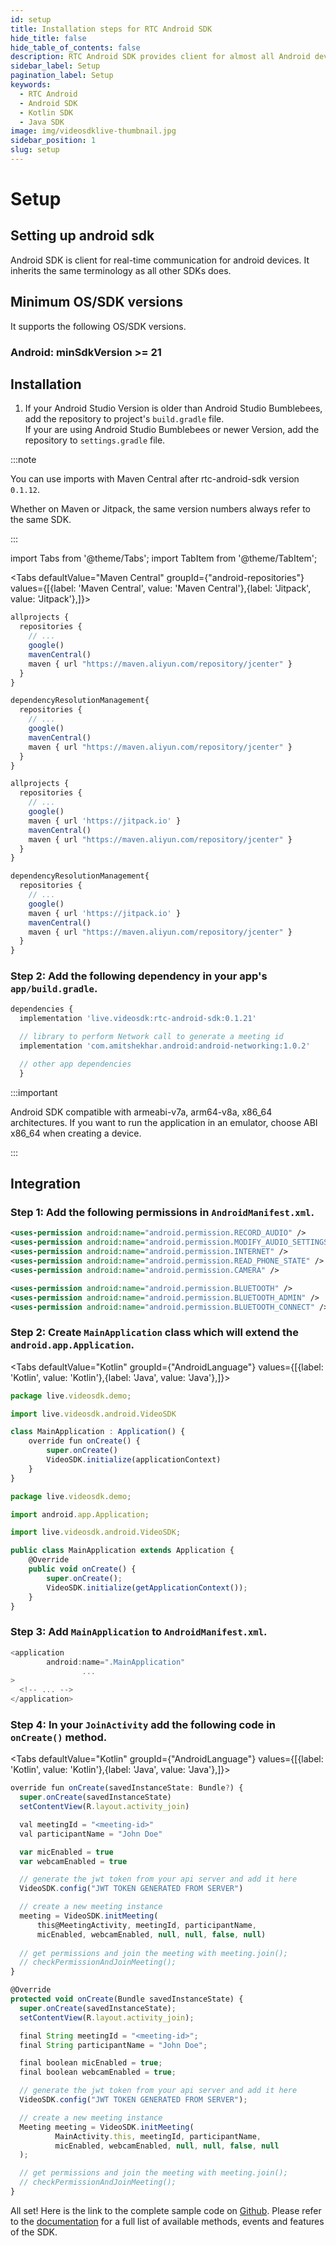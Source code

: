 ```yaml
---
id: setup
title: Installation steps for RTC Android SDK
hide_title: false
hide_table_of_contents: false
description: RTC Android SDK provides client for almost all Android devices. it takes less amount of cpu and memory.
sidebar_label: Setup
pagination_label: Setup
keywords:
  - RTC Android
  - Android SDK
  - Kotlin SDK
  - Java SDK
image: img/videosdklive-thumbnail.jpg
sidebar_position: 1
slug: setup
---
```


# Setup

## Setting up android sdk

Android SDK is client for real-time communication for android devices. It inherits the same terminology as all other SDKs does.

## Minimum OS/SDK versions

It supports the following OS/SDK versions.

### Android: minSdkVersion >= 21

## Installation

1. If your Android Studio Version is older than Android Studio Bumblebees, add the repository to project's `build.gradle` file. <br/>
   If your are using Android Studio Bumblebees or newer Version, add the repository to `settings.gradle` file.

:::note

You can use imports with Maven Central after rtc-android-sdk version `0.1.12`.

Whether on Maven or Jitpack, the same version numbers always refer to the same SDK.

:::

import Tabs from '@theme/Tabs';
import TabItem from '@theme/TabItem';

<Tabs
defaultValue="Maven Central"
groupId={"android-repositories"}
values={[{label: 'Maven Central', value: 'Maven Central'},{label: 'Jitpack', value: 'Jitpack'},]}>

<TabItem value="Maven Central">

```js title="build.gradle"
allprojects {
  repositories {
    // ...
    google()
    mavenCentral()
    maven { url "https://maven.aliyun.com/repository/jcenter" }
  }
}
```

```js title="settings.gradle"
dependencyResolutionManagement{
  repositories {
    // ...
    google()
    mavenCentral()
    maven { url "https://maven.aliyun.com/repository/jcenter" }
  }
}

```

</TabItem>

<TabItem value="Jitpack">

```js title="build.gradle"
allprojects {
  repositories {
    // ...
    google()
    maven { url 'https://jitpack.io' }
    mavenCentral()
    maven { url "https://maven.aliyun.com/repository/jcenter" }
  }
}
```

```js title="settings.gradle"
dependencyResolutionManagement{
  repositories {
    // ...
    google()
    maven { url 'https://jitpack.io' }
    mavenCentral()
    maven { url "https://maven.aliyun.com/repository/jcenter" }
  }
}

```

</TabItem>

</Tabs>


### Step 2: Add the following dependency in your app's `app/build.gradle`.

```js title="app/build.gradle"
dependencies {
  implementation 'live.videosdk:rtc-android-sdk:0.1.21'

  // library to perform Network call to generate a meeting id
  implementation 'com.amitshekhar.android:android-networking:1.0.2'

  // other app dependencies
  }
```

:::important

Android SDK compatible with armeabi-v7a, arm64-v8a, x86_64 architectures. If you want to run the application in an emulator, choose ABI x86_64 when creating a device.

:::

## Integration

### Step 1: Add the following permissions in `AndroidManifest.xml`.

```xml title="AndroidManifest.xml"
<uses-permission android:name="android.permission.RECORD_AUDIO" />
<uses-permission android:name="android.permission.MODIFY_AUDIO_SETTINGS" />
<uses-permission android:name="android.permission.INTERNET" />
<uses-permission android:name="android.permission.READ_PHONE_STATE" />
<uses-permission android:name="android.permission.CAMERA" />

<uses-permission android:name="android.permission.BLUETOOTH" />
<uses-permission android:name="android.permission.BLUETOOTH_ADMIN" />
<uses-permission android:name="android.permission.BLUETOOTH_CONNECT" />

```

### Step 2: Create `MainApplication` class which will extend the `android.app.Application`.

<Tabs
defaultValue="Kotlin"
groupId={"AndroidLanguage"}
values={[{label: 'Kotlin', value: 'Kotlin'},{label: 'Java', value: 'Java'},]}>

<TabItem value="Kotlin">

```js title="MainApplication.kt"
package live.videosdk.demo;

import live.videosdk.android.VideoSDK

class MainApplication : Application() {
    override fun onCreate() {
        super.onCreate()
        VideoSDK.initialize(applicationContext)
    }
}
```

</TabItem>

<TabItem value="Java">

```js title="MainApplication.java"
package live.videosdk.demo;

import android.app.Application;

import live.videosdk.android.VideoSDK;

public class MainApplication extends Application {
    @Override
    public void onCreate() {
        super.onCreate();
        VideoSDK.initialize(getApplicationContext());
    }
}
```

</TabItem>

</Tabs>

### Step 3: Add `MainApplication` to `AndroidManifest.xml`.

```js title="AndroidManifest.xml"
<application
        android:name=".MainApplication"
				...
>
  <!-- ... -->
</application>
```

### Step 4: In your `JoinActivity` add the following code in `onCreate()` method.

<Tabs
defaultValue="Kotlin"
groupId={"AndroidLanguage"}
values={[{label: 'Kotlin', value: 'Kotlin'},{label: 'Java', value: 'Java'},]}>

<TabItem value="Kotlin">

```js title="JoinActivity.kt"
override fun onCreate(savedInstanceState: Bundle?) {
  super.onCreate(savedInstanceState)
  setContentView(R.layout.activity_join)

  val meetingId = "<meeting-id>"
  val participantName = "John Doe"

  var micEnabled = true
  var webcamEnabled = true

  // generate the jwt token from your api server and add it here
  VideoSDK.config("JWT TOKEN GENERATED FROM SERVER")

  // create a new meeting instance
  meeting = VideoSDK.initMeeting(
      this@MeetingActivity, meetingId, participantName,
      micEnabled, webcamEnabled, null, null, false, null)
      
  // get permissions and join the meeting with meeting.join();
  // checkPermissionAndJoinMeeting();
}
```
</TabItem>

<TabItem value="Java">

```js title="JoinActivity.java"
@Override
protected void onCreate(Bundle savedInstanceState) {
  super.onCreate(savedInstanceState);
  setContentView(R.layout.activity_join);

  final String meetingId = "<meeting-id>";
  final String participantName = "John Doe";

  final boolean micEnabled = true;
  final boolean webcamEnabled = true;

  // generate the jwt token from your api server and add it here
  VideoSDK.config("JWT TOKEN GENERATED FROM SERVER");

  // create a new meeting instance
  Meeting meeting = VideoSDK.initMeeting(
          MainActivity.this, meetingId, participantName,
          micEnabled, webcamEnabled, null, null, false, null
  );

  // get permissions and join the meeting with meeting.join();
  // checkPermissionAndJoinMeeting();
}
```
</TabItem>

</Tabs>

 All set! Here is the link to the complete sample code on [Github](https://github.com/videosdk-live/videosdk-rtc-android-java-sdk-example). Please refer to the [documentation](initMeeting) for a full list of available methods, events and features of the SDK.
